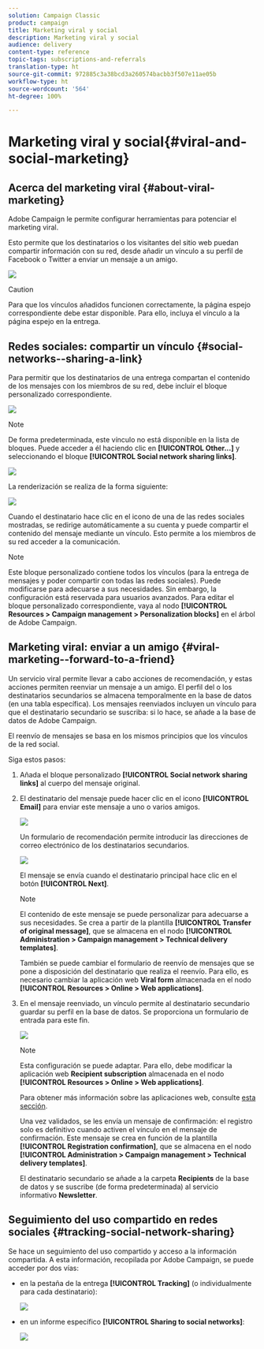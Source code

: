 ```yaml
---
solution: Campaign Classic
product: campaign
title: Marketing viral y social
description: Marketing viral y social
audience: delivery
content-type: reference
topic-tags: subscriptions-and-referrals
translation-type: ht
source-git-commit: 972885c3a38bcd3a260574bacbb3f507e11ae05b
workflow-type: ht
source-wordcount: '564'
ht-degree: 100%

---
```



# Marketing viral y social{#viral-and-social-marketing}

## Acerca del marketing viral {#about-viral-marketing}

Adobe Campaign le permite configurar herramientas para potenciar el marketing viral.

Esto permite que los destinatarios o los visitantes del sitio web puedan compartir información con su red, desde añadir un vínculo a su perfil de Facebook o Twitter a enviar un mensaje a un amigo.

![](assets/s_ncs_user_viral_icons.png)

>[!CAUTION]
>
>Para que los vínculos añadidos funcionen correctamente, la página espejo correspondiente debe estar disponible. Para ello, incluya el vínculo a la página espejo en la entrega.

## Redes sociales: compartir un vínculo {#social-networks--sharing-a-link}

Para permitir que los destinatarios de una entrega compartan el contenido de los mensajes con los miembros de su red, debe incluir el bloque personalizado correspondiente.

![](assets/s_ncs_user_viral_add_link.png)

>[!NOTE]
>
>De forma predeterminada, este vínculo no está disponible en la lista de bloques. Puede acceder a él haciendo clic en **[!UICONTROL Other...]** y seleccionando el bloque **[!UICONTROL Social network sharing links]**.

![](assets/s_ncs_user_viral_add_link_via_others.png)

La renderización se realiza de la forma siguiente:

![](assets/s_ncs_user_viral_add_link_rendering.png)

Cuando el destinatario hace clic en el icono de una de las redes sociales mostradas, se redirige automáticamente a su cuenta y puede compartir el contenido del mensaje mediante un vínculo. Esto permite a los miembros de su red acceder a la comunicación.

>[!NOTE]
>
>Este bloque personalizado contiene todos los vínculos (para la entrega de mensajes y poder compartir con todas las redes sociales). Puede modificarse para adecuarse a sus necesidades. Sin embargo, la configuración está reservada para usuarios avanzados. Para editar el bloque personalizado correspondiente, vaya al nodo **[!UICONTROL Resources > Campaign management > Personalization blocks]** en el árbol de Adobe Campaign.

## Marketing viral: enviar a un amigo {#viral-marketing--forward-to-a-friend}

Un servicio viral permite llevar a cabo acciones de recomendación, y estas acciones permiten reenviar un mensaje a un amigo. El perfil del o los destinatarios secundarios se almacena temporalmente en la base de datos (en una tabla específica). Los mensajes reenviados incluyen un vínculo para que el destinatario secundario se suscriba: si lo hace, se añade a la base de datos de Adobe Campaign.

El reenvío de mensajes se basa en los mismos principios que los vínculos de la red social.

Siga estos pasos:

1. Añada el bloque personalizado **[!UICONTROL Social network sharing links]** al cuerpo del mensaje original.
1. El destinatario del mensaje puede hacer clic en el icono **[!UICONTROL Email]** para enviar este mensaje a uno o varios amigos.

   ![](assets/s_ncs_user_viral_email_link.png)

   Un formulario de recomendación permite introducir las direcciones de correo electrónico de los destinatarios secundarios.

   ![](assets/s_ncs_user_viral_email_msg.png)

   El mensaje se envía cuando el destinatario principal hace clic en el botón **[!UICONTROL Next]**.

   >[!NOTE]
   >
   >El contenido de este mensaje se puede personalizar para adecuarse a sus necesidades. Se crea a partir de la plantilla **[!UICONTROL Transfer of original message]**, que se almacena en el nodo **[!UICONTROL Administration > Campaign management > Technical delivery templates]**.
   >
   >También se puede cambiar el formulario de reenvío de mensajes que se pone a disposición del destinatario que realiza el reenvío. Para ello, es necesario cambiar la aplicación web **Viral form** almacenada en el nodo **[!UICONTROL Resources > Online > Web applications]**.

1. En el mensaje reenviado, un vínculo permite al destinatario secundario guardar su perfil en la base de datos. Se proporciona un formulario de entrada para este fin.

   ![](assets/s_ncs_user_viral_create_account_form.png)

   >[!NOTE]
   >
   >Esta configuración se puede adaptar. Para ello, debe modificar la aplicación web **Recipient subscription** almacenada en el nodo **[!UICONTROL Resources > Online > Web applications]**.
   >
   >Para obtener más información sobre las aplicaciones web, consulte [esta sección](../../web/using/about-web-applications.md).

   Una vez validados, se les envía un mensaje de confirmación: el registro solo es definitivo cuando activen el vínculo en el mensaje de confirmación. Este mensaje se crea en función de la plantilla **[!UICONTROL Registration confirmation]**, que se almacena en el nodo **[!UICONTROL Administration > Campaign management > Technical delivery templates]**.

   El destinatario secundario se añade a la carpeta **Recipients** de la base de datos y se suscribe (de forma predeterminada) al servicio informativo **Newsletter**.

## Seguimiento del uso compartido en redes sociales {#tracking-social-network-sharing}

Se hace un seguimiento del uso compartido y acceso a la información compartida. A esta información, recopilada por Adobe Campaign, se puede acceder por dos vías:

* en la pestaña de la entrega **[!UICONTROL Tracking]** (o individualmente para cada destinatario):

   ![](assets/s_ncs_user_network_del_tracking_tab.png)

* en un informe específico **[!UICONTROL Sharing to social networks]**:

   ![](assets/s_ncs_user_viral_report.png)

